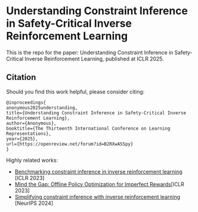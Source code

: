 # Understanding Constraint Inference in Safety-Critical Inverse Reinforcement Learning

This is the repo for the paper: Understanding Constraint Inference in Safety-Critical Inverse Reinforcement Learning, published at ICLR 2025. 

## Citation
Should you find this work helpful, please consider citing:
```
@inproceedings{
anonymous2025understanding,
title={Understanding Constraint Inference in Safety-Critical Inverse Reinforcement Learning},
author={Anonymous},
booktitle={The Thirteenth International Conference on Learning Representations},
year={2025},
url={https://openreview.net/forum?id=B2RXwASSpy}
}
```
Highly related works:
- [Benchmarking constraint inference in inverse reinforcement learning](https://arxiv.org/pdf/2206.09670) [ICLR 2023]
- [Mind the Gap: Offline Policy Optimization for Imperfect Rewards](https://openreview.net/forum?id=WumysvcMvV6)[ICLR 2023]
- [Simplifying constraint inference with inverse reinforcement learning](https://openreview.net/pdf?id=T5Cerv7PT2) [NeurIPS 2024]


